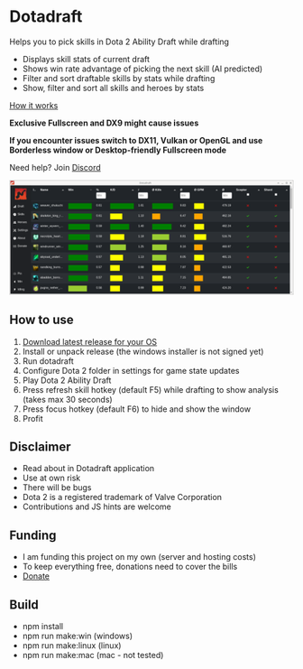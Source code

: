 # Dotadraft

Helps you to pick skills in Dota 2 Ability Draft while drafting

- Displays skill stats of current draft
- Shows win rate advantage of picking the next skill (AI predicted)
- Filter and sort draftable skills by stats while drafting
- Show, filter and sort all skills and heroes by stats 

[How it works](https://www.youtube.com/watch?v=hCMO2ZYyIDU)

**Exclusive Fullscreen and DX9 might cause issues**

**If you encounter issues switch to DX11, Vulkan or OpenGL and use Borderless window or Desktop-friendly Fullscreen mode**

Need help? Join [Discord](https://discord.gg/ZNPM4AV2gh)

![dotadraft screenshot](https://raw.githubusercontent.com/dotadraft/dotadraft_ui/master/images/screenshot.png "Dotadraft")

## How to use

1. [Download latest release for your OS](https://github.com/dotadraft/dotadraft_ui/releases)
2. Install or unpack release (the windows installer is not signed yet)
3. Run dotadraft
4. Configure Dota 2 folder in settings for game state updates
5. Play Dota 2 Ability Draft
6. Press refresh skill hotkey (default F5) while drafting to show analysis (takes max 30 seconds)
7. Press focus hotkey (default F6) to hide and show the window
8. Profit

## Disclaimer

- Read about in Dotadraft application
- Use at own risk
- There will be bugs
- Dota 2 is a registered trademark of Valve Corporation
- Contributions and JS hints are welcome

## Funding

- I am funding this project on my own (server and hosting costs)
- To keep everything free, donations need to cover the bills
- [Donate](https://www.paypal.com/donate?hosted_button_id=DM426FKQMXSRA)

## Build

- npm install
- npm run make:win (windows)
- npm run make:linux (linux)
- npm run make:mac (mac - not tested)
